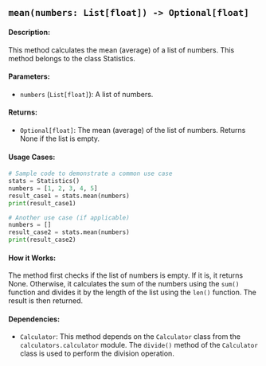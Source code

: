 ## `mean(numbers: List[float]) -> Optional[float]`

#### Description:
This method calculates the mean (average) of a list of numbers. This method belongs to the class Statistics.

#### Parameters:
- `numbers` (`List[float]`): A list of numbers.

#### Returns:
- `Optional[float]`: The mean (average) of the list of numbers. Returns None if the list is empty.

#### Usage Cases:

```python
# Sample code to demonstrate a common use case
stats = Statistics()
numbers = [1, 2, 3, 4, 5]
result_case1 = stats.mean(numbers)
print(result_case1)

# Another use case (if applicable)
numbers = []
result_case2 = stats.mean(numbers)
print(result_case2)
```

#### How it Works:
The method first checks if the list of numbers is empty. If it is, it returns None. Otherwise, it calculates the sum of the numbers using the `sum()` function and divides it by the length of the list using the `len()` function. The result is then returned.

#### Dependencies:
- `Calculator`: This method depends on the `Calculator` class from the `calculators.calculator` module. The `divide()` method of the `Calculator` class is used to perform the division operation.